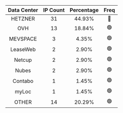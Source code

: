 | Data Center | IP Count | Percentage | Freq |
|:------------:|:--------:|:-----------:|:-----:|
| HETZNER | 31 | 44.93% | 🔴 |
| OVH | 13 | 18.84% | 🟢 |
| MEVSPACE | 3 | 4.35% | 🟢 |
| LeaseWeb | 2 | 2.90% | 🟢 |
| Netcup | 2 | 2.90% | 🟢 |
| Nubes | 2 | 2.90% | 🟢 |
| Contabo | 1 | 1.45% | 🟢 |
| myLoc | 1 | 1.45% | 🟢 |
| OTHER | 14 | 20.29% | 🟢 |